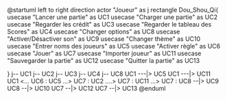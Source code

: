 @startuml
left to right direction
actor "Joueur" as j
rectangle Dou_Shou_Qi{
  usecase "Lancer une partie" as UC1
  usecase "Charger une partie" as UC2
  usecase "Regarder les crédit" as UC3
  usecase "Regarder le tableau des Scores" as UC4
  usecase "Changer options" as UC8
  usecase "Activer/Désactiver son" as UC9
  usecase "Changer thème" as UC10
  usecase "Entrer noms des joueurs" as UC5
  usecase "Activer règle" as UC6
  usecase "Jouer" as UC7
  usecase "Importer joueur" as UC11
  usecase "Sauvegarder la partie" as UC12
  usecase "Quitter la partie" as UC13
  
}
j-- UC1
j-- UC2
j-- UC3
j-- UC4
j-- UC8
UC1 ---|> UC5 
UC1 ---|> UC11 
UC1 <... UC6 : <extend>
UC5 ...> UC7 : <include>
UC2 ....> UC7 : <include>
UC11 ...> UC7 : <include>
UC8 --|> UC9 
UC8 --|> UC10
UC7 --|> UC12
UC7 --|> UC13
@enduml